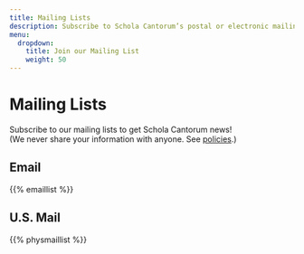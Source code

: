 ```yaml
---
title: Mailing Lists
description: Subscribe to Schola Cantorum’s postal or electronic mailing lists.
menu:
  dropdown:
    title: Join our Mailing List
    weight: 50
---
```


# Mailing Lists

Subscribe to our mailing lists to get Schola Cantorum news!  
(We never share your information with anyone.  See [policies](/policies).)

## Email

{{% emaillist %}}

## U.S. Mail

{{% physmaillist %}}
